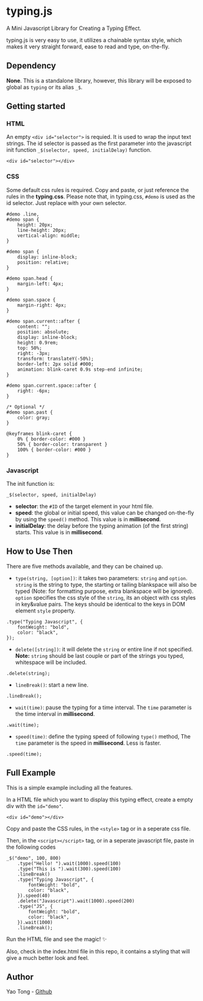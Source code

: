 # typing.js

A Mini Javascript Library for Creating a Typing Effect.

typing.js is very easy to use, it utilizes a chainable syntax style, which makes it very straight forward, ease to read and type, on-the-fly.


## Dependency

**None**. This is a standalone library, however, this library will be exposed to global as `typing` or its alias `_$`.


## Getting started

### HTML

An empty `<div id="selector">` is requied. It is used to wrap the input text strings. The id selector is passed as the first parameter into the javascript init function `_$(selector, speed, initialDelay)` function.

```
<div id="selector"></div>
```

### CSS

Some default css rules is required. Copy and paste, or just reference the rules in the **typing.css**. Please note that, in typing.css, `#demo` is used as the id selector. Just replace with your own selector.

```
#demo .line,
#demo span {
    height: 20px;
    line-height: 20px;
    vertical-align: middle;
}

#demo span {
    display: inline-block;
    position: relative;
}

#demo span.head {
    margin-left: 4px;
}

#demo span.space {
    margin-right: 4px;
}

#demo span.current::after {
    content: "";
    position: absolute;
    display: inline-block;
    height: 0.9rem;
    top: 50%;
    right: -3px;
    transform: translateY(-50%);
    border-left: 2px solid #000;
    animation: blink-caret 0.9s step-end infinite;
}

#demo span.current.space::after {
    right: -6px;
}

/* Optional */
#demo span.past {
    color: gray;
}

@keyframes blink-caret {
    0% { border-color: #000 }
    50% { border-color: transparent }
    100% { border-color: #000 }
}
```

### Javascript

The init function is:
```
_$(selector, speed, initialDelay)
```
- **selector**: the `#ID` of the target element in your html file.
- **speed**: the global or initial speed, this value can be changed on-the-fly by using the `speed()` method. This value is in **millisecond**.
- **initialDelay**: the delay before the typing animation (of the first string) starts. This value is in **millisecond**.


## How to Use Then

There are five methods available, and they can be chained up.

- `type(string, [option])`: it takes two parameters: `string` and `option`. `string` is the string to type, the starting or tailing blankspace will also be typed (Note: for formatting purpose, extra blankspace will be ignored). `option` specifies the css style of the `string`, its an object with css styles in key&value pairs. The keys should be identical to the keys in DOM element `style` property.
```
.type("Typing Javascript", { 
    fontWeight: "bold", 
    color: "black",
});
```

- `delete([string])`: it will delete the `string` or entire line if not specified. **Note:** `string` should be last couple or part of the strings you typed, whitespace will be included.
```
.delete(string);
```

- `lineBreak()`: start a new line.
```
.lineBreak();
```

- `wait(time)`: pause the typing for a time interval. The `time` parameter is the time interval in **millisecond**.
```
.wait(time);
```

- `speed(time)`: define the typing speed of following `type()` method, The `time` parameter is the speed in **millisecond**. Less is faster.
```
.speed(time);
```


## Full Example

This is a simple example including all the features.

In a HTML file which you want to display this typing effect, create a empty div with the `id="demo"`.

```
<div id="demo"></div>
```

Copy and paste the CSS rules, in the `<style>` tag or in a seperate css file.

Then, in the `<script></script>` tag, or in a seperate javascript file, paste in the following codes

```
_$("demo", 100, 800)
    .type("Hello! ").wait(1000).speed(100)
    .type("This is ").wait(300).speed(100)
    .lineBreak()
    .type("Typing Javascript", { 
        fontWeight: "bold", 
        color: "black",
    }).speed(40)
    .delete("Javascript").wait(1000).speed(200)
    .type("JS", { 
        fontWeight: "bold", 
        color: "black",
    }).wait(1000)
    .lineBreak();
```

Run the HTML file and see the magic! :sparkles:

Also, check in the index.html file in this repo, it contains a styling that will give a much better look and feel.

## Author
Yao Tong - [Github](https://github.com/yat529)